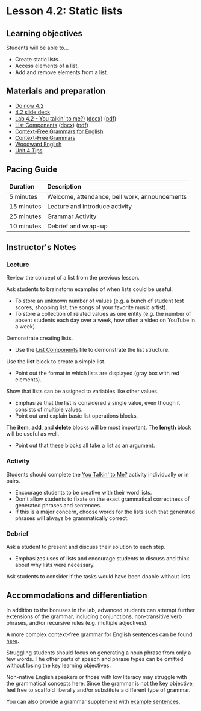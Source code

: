 # Lesson 4.2: Static lists

## Learning objectives

Students will be able to...

* Create static lists.
* Access elements of a list.
* Add and remove elements from a list.

## Materials and preparation

* [Do now 4.2](do_now_42.md)
* [4.2 slide deck](https://github.com/TEALSK12/introduction-to-computer-science/raw/master/slidedecks/TEALS%20SNAP%204.2.pptx)
* [Lab 4.2 - You talkin' to me?)](lab_42.md) ([docx](https://github.com/TEALSK12/introduction-to-computer-science/raw/master/Unit%204%20Word/Lab%204.2%20You%20Talkin%20To%20Me.docx)) ([pdf](https://github.com/TEALSK12/introduction-to-computer-science/raw/master/Unit%204%20PDF/Lab%204.2%20You%20Talkin%20To%20Me.pdf))
* [List Components](https://github.com/TEALSK12/introduction-to-computer-science/blob/master/Unit%204%20Word/SNAP%20Lists%20Components.docx?raw=true) ([docx](https://github.com/TEALSK12/introduction-to-computer-science/blob/master/Unit%204%20Word/SNAP%20Lists%20Components.docx?raw=true)) ([pdf](https://github.com/TEALSK12/introduction-to-computer-science/raw/master/Unit%204%20PDF/SNAP%20Lists%20Components.pdf))
* [Context-Free Grammars for English](http://www.cs.uccs.edu/~jkalita/work/cs589/2013/12Grammars.pdf)
* [Context-Free Grammars](https://www.cs.rochester.edu/~nelson/courses/csc_173/grammars/cfg.html)
* [Woodward English](https://www.woodwardenglish.com/wp-content/uploads/2018/01/parts-of-speech-english.jpg)
* [Unit 4 Tips](unit_4_tips.md)

## Pacing Guide

| Duration   | Description                                   |
| :---------- | :--------------------------------------------- |
| 5 minutes  | Welcome, attendance, bell work, announcements |
| 15 minutes | Lecture and introduce activity                |
| 25 minutes | Grammar Activity                              |
| 10 minutes | Debrief and wrap-up                           |

## Instructor's Notes

### Lecture

Review the concept of a list from the previous lesson.

Ask students to brainstorm examples of when lists could be useful.

* To store an unknown number of values (e.g. a bunch of student test scores, shopping list, the songs of your favorite music artist).
* To store a collection of related values as one entity (e.g. the number of absent students each day over a week, how often a video on YouTube in a week).

Demonstrate creating lists.

* Use the [List Components](https://github.com/TEALSK12/introduction-to-computer-science/blob/master/Unit%204%20Word/SNAP%20Lists%20Components.docx?raw=true) file to demonstrate the list structure.
  
Use the **list** block to create a simple list.

* Point out the format in which lists are displayed (gray box with red elements).

Show that lists can be assigned to variables like other values.

* Emphasize that the list is considered a single value, even though it consists of multiple values.
* Point out and explain basic list operations blocks.

The **item**, **add**, and **delete** blocks will be most important.  The **length** block will be useful as well.

* Point out that these blocks all take a list as an argument.

### Activity

Students should complete the [You Talkin' to Me?](lab_42.md) activity individually or in pairs.

* Encourage students to be creative with their word lists.
* Don't allow students to fixate on the exact grammatical correctness of generated phrases and sentences.
* If this is a major concern, choose words for the lists such that generated phrases will always be grammatically correct.

### Debrief

Ask a student to present and discuss their solution to each step.

* Emphasizes uses of lists and encourage students to discuss and think about why lists were necessary.

Ask students to consider if the tasks would have been doable without lists.

## Accommodations and differentiation

In addition to the bonuses in the lab, advanced students can attempt further extensions of the grammar, including conjunctions, non-transitive verb phrases, and/or recursive rules (e.g. multiple adjectives).  

A more complex context-free grammar for English sentences can be found [here](http://www.cs.uccs.edu/~jkalita/work/cs589/2013/12Grammars.pdf).

Struggling students should focus on generating a noun phrase from only a few words. The other parts of speech and phrase types can be omitted without losing the key learning objectives.

Non-native English speakers or those with low literacy may struggle with the grammatical concepts here.  Since the grammar is not the key objective, feel free to scaffold liberally and/or substitute a different type of grammar.

You can also provide a grammar supplement with [example sentences](https://www.woodwardenglish.com/wp-content/uploads/2018/01/parts-of-speech-english.jpg).
